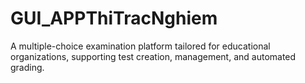 # GUI_APPThiTracNghiem
A multiple-choice examination platform tailored for educational organizations, supporting test creation, management, and automated grading.
